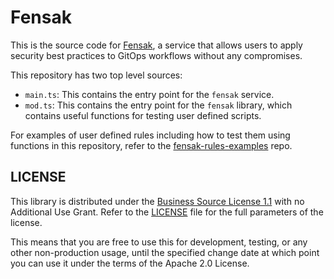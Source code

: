 # Fensak

This is the source code for [Fensak](https://fensak.io), a service that allows users to apply security best practices to
GitOps workflows without any compromises.

This repository has two top level sources:

- `main.ts`: This contains the entry point for the `fensak` service.
- `mod.ts`: This contains the entry point for the `fensak` library, which contains
  useful functions for testing user defined scripts.

For examples of user defined rules including how to test them using functions in this repository, refer to the
[fensak-rules-examples](https://github.com/fensak-io/fensak-rules-examples) repo.


## LICENSE

This library is distributed under the
[Business Source License 1.1](https://mariadb.com/bsl-faq-adopting/) with no
Additional Use Grant. Refer to the [LICENSE](./LICENSE) file for the full
parameters of the license.

This means that you are free to use this for development, testing, or any other
non-production usage, until the specified change date at which point you can use
it under the terms of the Apache 2.0 License.
